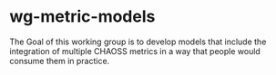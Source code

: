 # wg-metric-models

The Goal of this working group is to develop models that include the integration of multiple CHAOSS metrics in a way that people would consume them in practice.  
